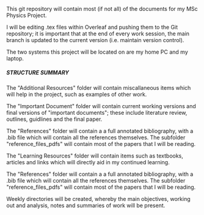 This git repository will contain most (if not all) of the documents for my MSc Physics Project. 

I will be editing .tex files within Overleaf and pushing them to the Git repository; it is important that at the end of every work session, the main branch is updated to the current version (i.e. maintain version control).

The two systems this project will be located on are my home PC and my laptop.

##### STRUCTURE SUMMARY 

The "Additional Resources" folder will contain miscallaneous items which will help in the project, such as examples of other work.

The "Important Document" folder will contain current working versions and final versions of "important documents"; these include literature review, outlines, guidlines and the final paper. 

The "References" folder will contain a a full annotated bibliography, with a .bib file which will contain all the references themselves. The subfolder "reference_files_pdfs" will contain most of the papers that I will be reading. 

The "Learning Resources" folder will contain items such as textbooks, articles and links which will directly aid in my continued learning. 

The "References" folder will contain a a full annotated bibliography, with a .bib file which will contain all the references themselves. The subfolder "reference_files_pdfs" will contain most of the papers that I will be reading. 

Weekly directories will be created, whereby the main objectives, working out and analysis, notes and summaries of work will be present. 